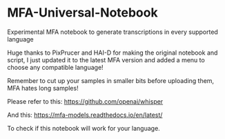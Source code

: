 # MFA-Universal-Notebook
Experimental MFA notebook to generate transcriptions in every supported language

Huge thanks to PixPrucer and HAI-D for making the original notebook and script, I just updated it to the latest MFA version and added a menu to choose any compatible language!

Remember to cut up your samples in smaller bits before uploading them, MFA hates long samples!

Please refer to this:
https://github.com/openai/whisper

And this:
https://mfa-models.readthedocs.io/en/latest/

To check if this notebook will work for your language.
